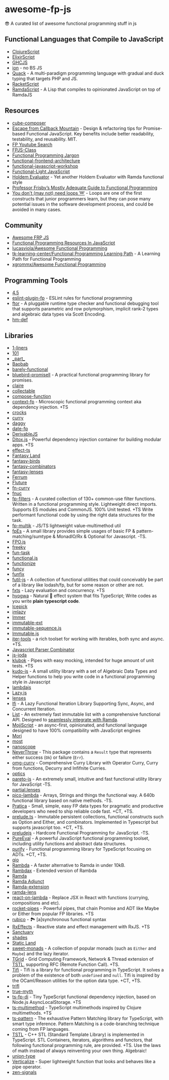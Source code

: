 # awesome-fp-js

:sunglasses: A curated list of awesome functional programming stuff in js

## Functional Languages that Compile to JavaScript

- [ClojureScript](https://github.com/clojure/clojurescript)
- [ElixirScript](https://github.com/bryanjos/elixirscript)
- [GHCJS](https://github.com/ghcjs/ghcjs)
- [ion](https://github.com/ion-lang/ion) - no BS JS
- [Quack](https://github.com/quack/quack) - A multi-paradigm programming language with gradual and duck typing that targets PHP and JS.
- [RacketScript](https://github.com/vishesh/racketscript)
- [RamdaScript](https://github.com/yosbelms/ramdascript) - A Lisp that compiles to opinionated JavaScript on top of RamdaJS

## Resources

- [cube-composer](https://github.com/sharkdp/cube-composer)
- [Escape from Callback Mountain](https://github.com/justsml/escape-from-callback-mountain) - Design & refactoring tips for Promise-based Functional JavaScript. Key benefits include better readability, testability, and reusability. MIT.
- [FP Youtube Search](https://github.com/jaysoo/example-fp-youtube-search)
- [FPJS-Class](https://github.com/loop-recur/FPJS-Class)
- [Functional Programming Jargon](https://github.com/hemanth/functional-programming-jargon)
- [functional-frontend-architecture](https://github.com/paldepind/functional-frontend-architecture)
- [functional-javascript-workshop](https://github.com/timoxley/functional-javascript-workshop)
- [Functional-Light JavaScript](https://github.com/getify/functional-light-js)
- [Holdem Evaluator](https://github.com/laberin/holdem-eval) - Yet another Holdem Evaluator with Ramda functional style
- [Professor Frisby’s Mostly Adequate Guide to Functional Programming](https://github.com/MostlyAdequate/mostly-adequate-guide)
- [You don't (may not) need loops ➿](https://github.com/you-dont-need/You-Dont-Need-Loops) - Loops are one of the first constructs that junior programmers learn, but they can pose many potential issues in the software development process, and could be avoided in many cases.

## Community

- [Awesome FRP JS](https://github.com/stoeffel/awesome-frp-js)
- [Functional Programming Resources In JavaScript](https://github.com/busypeoples/functional-programming-javascript)
- [lucasviola/Awesome Functional Programming](https://github.com/lucasviola/awesome-functional-programming)
- [tk-learning-center/Functional Programming Learning Path](https://github.com/tk-learning-center/functional-programming-learning-path) - A Learning Path for Functional Programming
- [xgrommx/Awesome Functional Programming](https://github.com/xgrommx/awesome-functional-programming)

## Programming Tools

- [4.5](https://github.com/TylorS/4.5)
- [eslint-plugin-fp](https://github.com/jfmengels/eslint-plugin-fp) - ESLint rules for functional programming
- [ftor](https://github.com/kongware/ftor) - A pluggable runtime type checker and functional debugging tool that supports parametric and row polymorphism, implicit rank-2 types and algebraic data types via Scott Encoding.
- [hm-def](https://github.com/xodio/hm-def)

## Libraries

- [1-liners](https://github.com/1-liners/1-liners)
- [101](https://github.com/tjmehta/101)
- [\_part\_](https://github.com/AutoSponge/_part_)
- [Baobab](https://github.com/Yomguithereal/baobab)
- [barely-functional](https://github.com/cullophid/barely-functional)
- [bluebird-promisell](https://github.com/zhangchiqing/bluebird-promisell) - A practical functional programming library for promises.
- [claire](https://github.com/robotlolita/claire)
- [collectable](https://github.com/frptools/collectable)
- [compose-function](https://github.com/stoeffel/compose-function)
- [context-fp](https://github.com/darky/context-fp) - Microscopic functional programming context aka dependency injection. +TS
- [crocks](https://github.com/evilsoft/crocks)
- [curry](https://github.com/thisables/curry)
- [daggy](https://github.com/puffnfresh/daggy)
- [date-fp](https://github.com/cullophid/date-fp)
- [DerivableJS](https://github.com/ds300/derivablejs)
- [Ditox.js](https://github.com/mnasyrov/ditox) - Powerful dependency injection container for building modular apps. +TS
- [effect-ts](https://github.com/Effect-TS/core)
- [Fantasy Land](https://github.com/fantasyland/fantasy-land)
- [fantasy-birds](https://github.com/fantasyland/fantasy-birds)
- [fantasy-combinators](https://github.com/fantasyland/fantasy-combinators)
- [fantasy-lenses](https://github.com/fantasyland/fantasy-lenses)
- [Ferrum](https://github.com/adobe/ferrum)
- [Fluture](https://github.com/Avaq/Fluture)
- [fn-curry](https://github.com/thunklife/fn-curry)
- [fnuc](https://github.com/algesten/fnuc)
- [fp-filters](https://github.com/Oaxoa/fp-filters) - A curated collection of 130+ common-use filter functions. Written in a functional programming style. Lightweight direct imports. Supports ES modules and CommonJS. 100% Unit tested. +TS Write performant functional code by using the right data structures for the task.
- [fp-multik](https://github.com/lulldev/fp-multik) - JS/TS lightweight value-multimethod util
- [fpEs](https://github.com/TeaEntityLab/fpEs) - A small library provides simple usages of basic FP & pattern-matching/sumtype & MonadIO/Rx & Optional for Javascript. -TS.
- [FPO.js](https://github.com/getify/fpo)
- [freeky](https://github.com/DrBoolean/freeky)
- [fun-task](https://github.com/rpominov/fun-task)
- [functional.js](https://github.com/functionaljs/functional-js)
- [functionize](https://github.com/paldepind/functionize)
- [funcy](https://github.com/bramstein/funcy)
- [funfix](https://github.com/funfix/funfix)
- [futil-js](https://github.com/smartprocure/futil-js) - A collection of functional utilities that could conceivably be part of a library like lodash/fp, but for some reason or other are not.
- [fxts](https://github.com/marpple/FxTS) - Lazy evaluation and concurrency. +TS
- [hyogwa](https://github.com/ENvironmentSet/hyogwa) - Natural 🌿 effect system that fits TypeScript; Write codes as you write **plain typescript code**.
- [Icepick](https://github.com/aearly/icepick)
- [imlazy](https://github.com/benji6/imlazy)
- [Immer](https://github.com/mweststrate/immer)
- [immutable-ext](https://github.com/DrBoolean/immutable-ext)
- [immutable-sequence.js](https://github.com/qiao/immutable-sequence.js)
- [Immutable.js](https://github.com/facebook/immutable-js)
- [iter-tools](https://github.com/iter-tools/iter-tools) - a rich toolset for working with iterables, both sync and async. +TS.
- [Javascript Parser Combinator](https://github.com/d-plaindoux/parsec)
- [js-joda](https://github.com/js-joda/js-joda)
- [klubok](https://github.com/darky/klubok) - Pipes with easy mocking, intended for huge amount of unit tests. +TS
- [kudo-js](https://github.com/blitzritz/kudojs) - A small utility library with a set of Algebraic Data Types and Helper functions to help you write code in a functional programming style in Javascript
- [lambdajs](https://github.com/loop-recur/lambdajs)
- [Lazy.js](https://github.com/dtao/lazy.js)
- [lenses](https://github.com/DrBoolean/lenses)
- [lfi](https://github.com/TomerAberbach/lfi) - A Lazy Functional Iteration Library Supporting Sync, Async, and Concurrent Iteration.
- [List](https://github.com/funkia/list) - An extremely fast immutable list with a comprehensive functional API. Designed to [seamlessly integrate with Ramda](https://github.com/funkia/list#seamless-ramda-integration).
- [MojiScript](https://github.com/joelnet/MojiScript) - an async-first, opinionated, and functional language designed to have 100% compatibility with JavaScript engines
- [Mori](https://github.com/swannodette/mori)
- [most](https://github.com/cujojs/most)
- [nanoscope](https://github.com/5outh/nanoscope)
- [NeverThrow](https://github.com/supermacro/neverthrow) - This package contains a `Result` type that represents either success (`Ok`) or failure (`Err`).
- [omg-curry](https://github.com/Debdut/omg-curry) - Comprehensive Curry Library with Operator Curry, Curry from functions, Decurry and Infifnite Curries.
- [optics](https://github.com/flunc/optics)
- [pareto-js](https://github.com/concretesolutions/pareto.js) - An extremely small, intuitive and fast functional utility library for JavaScript -TS.
- [partial.lenses](https://github.com/calmm-js/partial.lenses)
- [pico-lambda](https://github.com/trainyard/pico-lambda) - Arrays, Strings and things the functional way. A 640b functional library based on native methods. -TS.
- [Pratica](https://github.com/rametta/pratica) - Small, simple, easy FP data types for pragmatic and productive developers who need to ship reliable code fast.  +CT, +TS.
- [prelude.ts](https://github.com/emmanueltouzery/prelude.ts) - Immutable persistent collections, functional constructs such as Option and Either, and combinators. Implemented in Typescript but supports javascript too.  +CT, +TS.
- [preludejs](https://github.com/alanrsoares/prelude-js) - Hardcore Functional Programming for JavaScript. -TS.
- [PureEval](https://github.com/PureEval/PureEval) - A powerful JavaScript functional programming toolset, including utility functions and abstract data structures.
- [purify](https://github.com/gigobyte/purify) - Functional programming library for TypeScript focusing on ADTs.  +CT, +TS.
- [qio](https://github.com/tusharmath/qio)
- [Rambda](https://github.com/selfrefactor/rambda) - A faster alternative to Ramda in under 10kB.
- [Rambdax](https://github.com/selfrefactor/rambdax) - Extended version of Rambda
- [Ramda](https://github.com/ramda/ramda)
- [Ramda Adjunct](https://github.com/char0n/ramda-adjunct)
- [Ramda-extension](https://github.com/tommmyy/ramda-extension)
- [ramda-lens](https://github.com/ramda/ramda-lens)
- [react-on-lambda](https://github.com/sultan99/react-on-lambda) - Replace JSX in React with functions (currying, compositions and etc).
- [rocket-pipes](https://github.com/darky/rocket-pipes) - Powerful pipes, that chain Promise and ADT like Maybe or Either from popular FP libraries. +TS
- [rubico](https://github.com/a-synchronous/rubico) - 🏞 [a]synchronous functional syntax
- [RxEffects](https://github.com/mnasyrov/rx-effects) - Reactive state and effect management with RxJS. +TS
- [Sanctuary](https://github.com/plaid/sanctuary)
- [shades](https://github.com/jamesmcnamara/shades)
- [Static Land](https://github.com/rpominov/static-land)
- [sweet-monads](https://github.com/JSMonk/sweet-monads) - A collection of popular monads (such as `Either` and `Maybe`) and the lazy iterator.
- [TGrid](https://github.com/samchon/tgrid) - Grid Computing Framework, Network & Thread extension of [TSTL](https://github.com/samchon/tstl), supporting RFC (Remote Function Call). +TS.
- [Tifi](https://github.com/mobily/tifi) - Tifi is a library for functional programming in TypeScript. It solves a problem of the existence of both `undefined` and `null`. Tifi is inspired by the OCaml/Reason utilities for the option data type. +CT, +TS.
- [trifl](https://github.com/algesten/trifl)
- [true-myth](https://github.com/true-myth/true-myth)
- [ts-fp-di](https://github.com/darky/ts-fp-di) - Tiny TypeScript functional dependency injection, based on Node.js AsyncLocalStorage. +TS
- [ts-multimethod](https://github.com/darky/ts-multimethod) - TypeScript multimethods inspired by Clojure multimethods. +TS
- [ts-pattern](https://github.com/gvergnaud/ts-pattern) - The exhaustive Pattern Matching library for TypeScript, with smart type inference. Pattern Matching is a code-branching technique coming from FP languages.
- [TSTL](https://github.com/samchon/tstl) - C++ STL (Standard Template Library) is implemented in TypeScript. STL Containers, iterators, algorithms and functors, that following functional programming rule, are provided. +TS. Use the laws of math instead of always reinventing your own thing. Algebraic!
- [union-type](https://github.com/paldepind/union-type)
- [Verticalize](https://github.com/laurentpayot/verticalize) - Super lightweight function that looks and behaves like a pipe operator.
- [zen-signals](https://github.com/joaomilho/zen-signals)
